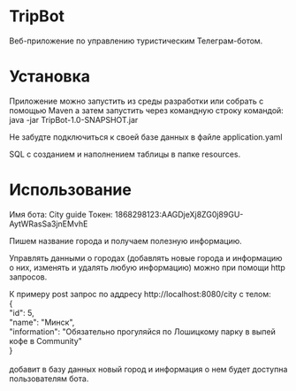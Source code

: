 # TripBot

 Веб-приложение по управлению туристическим Телеграм-ботом.
 
# Установка

Приложение можно запустить из среды разработки или собрать с помощью Maven а затем запустить через командную строку командой:
java -jar TripBot-1.0-SNAPSHOT.jar

Не забудте подключиться к своей базе данных в файле application.yaml

SQL с созданием и наполнением таблицы в папке resources.

# Использование

Имя бота: City guide
Токен: 1868298123:AAGDjeXj8ZG0j89GU-AytWRasSa3jnEMvhE

Пишем название города и получаем полезную информацию.

Управлять данными о городах (добавлять новые города и информацию о
них, изменять и удалять любую информацию) можно при помощи http запросов.

К примеру post запрос по аддресу http://localhost:8080/city с телом:</br>
{</br>
"id": 5,</br>
"name": "Минск",</br>
"information": "Обязательно прогуляйся по Лошицкому парку в выпей кофе в Community"</br>
}</br>
</br>
добавит в базу данных новый город и информация о нем будет доступна пользователям бота.